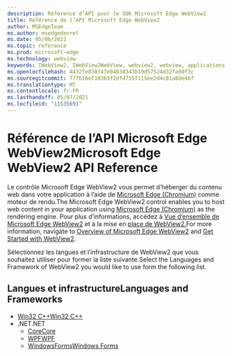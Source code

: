 ```yaml
---
description: Référence d’API pour le SDK Microsoft Edge WebView2
title: Référence de l’API Microsoft Edge WebView2
author: MSEdgeTeam
ms.author: msedgedevrel
ms.date: 05/06/2021
ms.topic: reference
ms.prod: microsoft-edge
ms.technology: webview
keywords: IWebView2, IWebView2WebView, webview2, webview, applications win32, win32, edge, ICoreWebView2, ICoreWebView2Controller, contrôle de navigateur
ms.openlocfilehash: 4432fe838747e04838343b19d57524d32fa90f3c
ms.sourcegitcommit: 777b16ef10363f2dfd755f115ee2d4c81a8de46f
ms.translationtype: MT
ms.contentlocale: fr-FR
ms.lasthandoff: 05/07/2021
ms.locfileid: "11535691"
---
```

# <a name="microsoft-edge-webview2-api-reference"></a><span data-ttu-id="49ee8-104">Référence de l’API Microsoft Edge WebView2</span><span class="sxs-lookup"><span data-stu-id="49ee8-104">Microsoft Edge WebView2 API Reference</span></span>  

<span data-ttu-id="49ee8-105">Le contrôle Microsoft Edge WebView2 vous permet d’héberger du contenu web dans votre application à l’aide de [Microsoft Edge (Chromium)](https://www.microsoftedgeinsider.com) comme moteur de rendu.</span><span class="sxs-lookup"><span data-stu-id="49ee8-105">The Microsoft Edge WebView2 control enables you to host web content in your application using [Microsoft Edge (Chromium)](https://www.microsoftedgeinsider.com) as the rendering engine.</span></span>  <span data-ttu-id="49ee8-106">Pour plus d’informations, accédez à [Vue d’ensemble de Microsoft Edge WebView2](./index.md) et à la mise en [place de WebView2.](./get-started/win32.md)</span><span class="sxs-lookup"><span data-stu-id="49ee8-106">For more information, navigate to [Overview of Microsoft Edge WebView2](./index.md) and [Get Started with WebView2](./get-started/win32.md).</span></span>  

<span data-ttu-id="49ee8-107">Sélectionnez les langues et l’infrastructure de WebView2 que vous souhaitez utiliser pour former la liste suivante.</span><span class="sxs-lookup"><span data-stu-id="49ee8-107">Select the Languages and Framework of WebView2 you would like to use form the following list.</span></span>  

## <a name="languages-and-frameworks"></a><span data-ttu-id="49ee8-108">Langues et infrastructure</span><span class="sxs-lookup"><span data-stu-id="49ee8-108">Languages and Frameworks</span></span>  

*   [<span data-ttu-id="49ee8-109">Win32 C++</span><span class="sxs-lookup"><span data-stu-id="49ee8-109">Win32 C++</span></span>](/microsoft-edge/webview2/reference/win32/index)  
*   <span data-ttu-id="49ee8-110">.NET</span><span class="sxs-lookup"><span data-stu-id="49ee8-110">.NET</span></span>  
    *   [<span data-ttu-id="49ee8-111">Core</span><span class="sxs-lookup"><span data-stu-id="49ee8-111">Core</span></span>][DotnetMicrosoftWebWebView2CoreNamespace]  
    *   [<span data-ttu-id="49ee8-112">WPF</span><span class="sxs-lookup"><span data-stu-id="49ee8-112">WPF</span></span>][DotnetMicrosoftWebWebView2WpfNamespace]  
    *   [<span data-ttu-id="49ee8-113">WindowsForms</span><span class="sxs-lookup"><span data-stu-id="49ee8-113">Windows Forms</span></span>][DotnetMicrosoftWebWebView2WinformsNamespace]  
        
<!-- links -->  

[DotnetMicrosoftWebWebview2CoreNamespace]: /dotnet/api/microsoft.web.webview2.core "Espace de noms Microsoft.Web.WebView2.Core | Documents Microsoft"
[DotnetMicrosoftWebWebview2WpfNamespace]: /dotnet/api/microsoft.web.webview2.wpf "Espace de noms Microsoft.Web.WebView2.Wpf | Documents Microsoft"
[DotnetMicrosoftWebWebview2WinformsNamespace]: /dotnet/api/microsoft.web.webview2.winforms "Espace de noms Microsoft.Web.WebView2.WinForms | Documents Microsoft"
